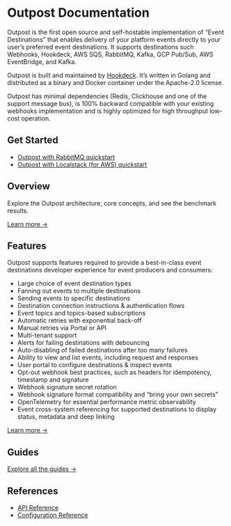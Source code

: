 # Outpost Documentation

Outpost is the first open source and self-hostable implementation of “Event Destinations” that enables delivery of your platform events directly to your user’s preferred event destinations. It supports destinations such Webhooks, Hookdeck, AWS SQS, RabbitMQ, Kafka, GCP Pub/Sub, AWS EventBridge, and Kafka.

Outpost is built and maintained by [Hookdeck](https://hookdeck.com?ref=github-outpost). It’s written in Golang and distributed as a binary and Docker container under the Apache-2.0 license.

Outpost has minimal dependencies (Redis, Clickhouse and one of the support message bus), is 100% backward compatible with your existing webhooks implementation and is highly optimized for high throughput low-cost operation.

## Get Started

- [Outpost with RabbitMQ quickstart](1-get-started/1-rabbitmq.md)
- [Outpost with Localstack (for AWS) quickstart](1-get-started/2-localstack.md)

## Overview

Explore the Outpost architecture, core concepts, and see the benchmark results.

[Learn more &rarr;](2-overview/README.md)

## Features

Outpost supports features required to provide a best-in-class event destinations developer experience for event producers and consumers:

- Large choice of event destination types
- Fanning out events to multiple destinations
- Sending events to specific destinations
- Destination connection instructions & authentication flows
- Event topics and topics-based subscriptions
- Automatic retries with exponential back-off
- Manual retries via Portal or API
- Multi-tenant support
- Alerts for failing destinations with debouncing
- Auto-disabling of failed destinations after too many failures
- Ability to view and list events, including request and responses
- User portal to configure destinations & inspect events
- Opt-out webhook best practices, such as headers for idempotency, timestamp and signature
- Webhook signature secret rotation
- Webhook signature format compatibility and “bring your own secrets”
- OpenTelemetry for essential performance metric observability
- Event cross-system referencing for supported destinations to display status, metadata and deep linking

[Learn more &rarr;](3-features/README.md)

## Guides

[Explore all the guides &rarr;](4-guides/README.md)

## References

- [API Reference](5-references/1-api.md)
- [Configuration Reference](5-references/2-configuration.md)
